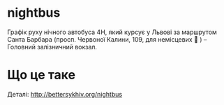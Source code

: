 # nightbus
Графік руху нічного автобуса 4Н, який курсує у Львові за маршрутом Санта Барбара (просп. Червоної Калини, 109, для немісцевих 🙂 ) – Головний залізничний вокзал.
# Що це таке
Деталі: http://bettersykhiv.org/nightbus
